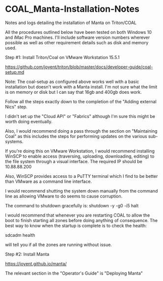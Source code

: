 # COAL_Manta-Installation-Notes
Notes and logs detailing the installation of Manta on Triton/COAL

All the procedures outlined below have been tested on both Windows 10 and iMac Pro machines. I'll include software version numbers wherever possible as well as other requirement details such as disk and memory used. 

Step #1: Install Triton/Coal on VMware Workstation 15.5.1

https://github.com/joyent/triton/blob/master/docs/developer-guide/coal-setup.md

Note: The coal-setup as configured above works well with a basic installation but doesn't work with a Manta install. I'm not sure what the limit is on memory or disk but I can say that 16gb and 400gb does work.

Follow all the steps exactly down to the completion of the "Adding external Nics" step.

I didn't set up the "Cloud API" or "Fabrics" although I'm sure this might be worth doing eventually.

Also, I would recommend doing a pass through the section on "Maintaining Coal" as this includes the steps for performing updates on the various sub-systems.

If you're doing this on VMware Workstation, I would recommend installing WinSCP to enable access (traversing, uploading, downloading, editing) to the file system through a visual interface. The required IP should be 10.88.88.200

Also, WinSCP provides access to a PuTTY terminal which I find to be better than VMware as a command line interface.

I would recommend shutting the system down manually from the command line as allowing VMware to do seems to cause corruption.

The command to shutdown gracefully is: shutdown -y -g0 -i5 halt

I would recommend that whenever you are restarting COAL to allow the boot to finish starting all zones before doing anything of consequence. The best way to know when the startup is complete is to check the health:

sdcadm health

will tell you if all the zones are running without issue.

Step #2: Install Manta

https://joyent.github.io/manta/

The relevant section in the "Operator's Guide" is "Deploying Manta"


